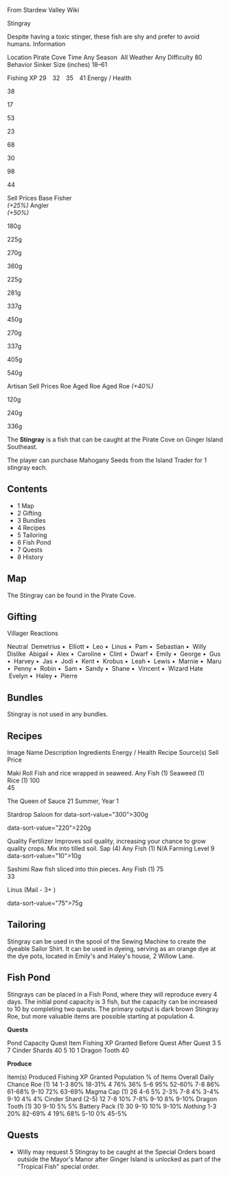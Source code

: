 From Stardew Valley Wiki

Stingray

Despite having a toxic stinger, these fish are shy and prefer to avoid humans. Information

Location Pirate Cove Time Any Season  All Weather Any Difficulty 80 Behavior Sinker Size (inches) 18–61

Fishing XP 29    32    35    41 Energy / Health

38

17

53

23

68

30

98

44

Sell Prices Base Fisher  
*(+25%)* Angler  
*(+50%)*

180g

225g

270g

360g

225g

281g

337g

450g

270g

337g

405g

540g

Artisan Sell Prices Roe Aged Roe Aged Roe *(+40%)*

120g

240g

336g

The **Stingray** is a fish that can be caught at the Pirate Cove on Ginger Island Southeast.

The player can purchase Mahogany Seeds from the Island Trader for 1 stingray each.

## Contents

- 1 Map
- 2 Gifting
- 3 Bundles
- 4 Recipes
- 5 Tailoring
- 6 Fish Pond
- 7 Quests
- 8 History

## Map

The Stingray can be found in the Pirate Cove.

## Gifting

Villager Reactions

Neutral  Demetrius •  Elliott •  Leo •  Linus •  Pam •  Sebastian •  Willy Dislike  Abigail •  Alex •  Caroline •  Clint •  Dwarf •  Emily •  George •  Gus •  Harvey •  Jas •  Jodi •  Kent •  Krobus •  Leah •  Lewis •  Marnie •  Maru •  Penny •  Robin •  Sam •  Sandy •  Shane •  Vincent •  Wizard Hate  Evelyn •  Haley •  Pierre

## Bundles

Stingray is not used in any bundles.

## Recipes

Image Name Description Ingredients Energy / Health Recipe Source(s) Sell Price

Maki Roll Fish and rice wrapped in seaweed. Any Fish (1) Seaweed (1) Rice (1) 100  
45

The Queen of Sauce 21 Summer, Year 1

Stardrop Saloon for data-sort-value="300"&gt;300g

data-sort-value="220"&gt;220g

Quality Fertilizer Improves soil quality, increasing your chance to grow quality crops. Mix into tilled soil. Sap (4) Any Fish (1) N/A Farming Level 9 data-sort-value="10"&gt;10g

Sashimi Raw fish sliced into thin pieces. Any Fish (1) 75  
33

Linus (Mail - 3+ )

data-sort-value="75"&gt;75g

## Tailoring

Stingray can be used in the spool of the Sewing Machine to create the dyeable Sailor Shirt. It can be used in dyeing, serving as an orange dye at the dye pots, located in Emily's and Haley's house, 2 Willow Lane.

## Fish Pond

Stingrays can be placed in a Fish Pond, where they will reproduce every 4 days. The initial pond capacity is 3 fish, but the capacity can be increased to 10 by completing two quests. The primary output is dark brown Stingray Roe, but more valuable items are possible starting at population 4.

**Quests**

Pond Capacity Quest Item Fishing XP Granted Before Quest After Quest 3 5 7 Cinder Shards 40 5 10 1 Dragon Tooth 40

**Produce**

Item(s) Produced Fishing XP Granted Population % of Items Overall Daily Chance Roe (1) 14 1-3 80% 18-31% 4 76% 36% 5-6 95% 52-60% 7-8 86% 61-68% 9-10 72% 63-69% Magma Cap (1) 26 4-6 5% 2-3% 7-8 4% 3-4% 9-10 4% 4% Cinder Shard (2-5) 12 7-8 10% 7-8% 9-10 8% 9-10% Dragon Tooth (1) 30 9-10 5% 5% Battery Pack (1) 30 9-10 10% 9-10% *Nothing* 1-3 20% 82-69% 4 19% 68% 5-10 0% 45-5%

## Quests

- Willy may request 5 Stingray to be caught at the Special Orders board outside the Mayor's Manor after Ginger Island is unlocked as part of the "Tropical Fish" special order.